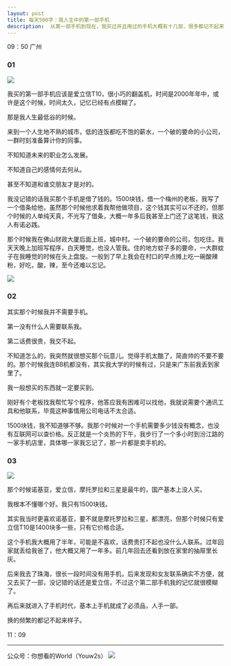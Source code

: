 ```yaml
---
layout: post
title: 每天500字：我人生中的第一部手机
description:  从第一部手机到现在，我买过并且用过的手机大概有十几部，很多都记不起来是什么品牌型号，但是第一部手机的样子我一直记得。
---
```


09：50 广州

### 01
![][image-1]

我买的第一部手机应该是爱立信T10，很小巧的翻盖机，时间是2000年年中，或许是这个时候，时间太久，记忆已经有点模糊了。

那是我人生最低谷的时候。

来到一个人生地不熟的城市，低的连饭都吃不饱的薪水，一个破的要命的小公司，一群时刻准备算计你的同事。

不知知道未来的职业怎么发展。

不知道自己的感情何去何从。

甚至不知道和谁交朋友才是对的。

我没记错的话我买那个手机是借了钱的。1500块钱，借一个梅州的老板，我写了一个借条给他，虽然那个时候他求着我帮他做项目，这个钱其实可以不还的，但那个时候的人单纯天真，不光写了借条，大概一年多后我甚至上门还了这笔钱，我这人有诺必践。

那个时候我在佛山财政大厦后面上班，城中村。一个破的要命的公司，包吃住。我天天晚上加班写程序，白天睡觉，也没人管我。住的地方蚊子多的要命，一大群蚊子在我睡觉的时候在头上盘旋。一般到了早上我会在村口的早点摊上吃一碗酸辣粉，好吃，酸，辣，至今还难以忘记。

![][image-2]

### 02
其实那个时候我并不需要手机。

第一没有什么人需要联系我。

第二话费很贵，我交不起。

不知道怎么的，我突然就很想买那个玩意儿。觉得手机太酷了，简直帅的不要不要的。那个时候我连BB机都没有，其实我大学的时候有过，只是来广东前我丢到家里了。

我一般想买的东西就一定要买到。

刚好有个老板找我帮忙写个程序，他答应我有困难可以找他，我就说需要个通讯工具和他联系，毕竟这种事情用公司电话不太合适。

1500块钱，我不知道够不够。我那个时候对一个手机需要多少钱没有概念，也没有互联网可以查价格。反正就是一个炎热的下午，我步行了一个多小时到汾江路的一家手机店里，具体哪一家我忘记了，那一片都是卖手机的。

### 03
![][image-3]

那个时候诺基亚，爱立信，摩托罗拉和三星是最牛的，国产基本上没人买。

我根本不懂哪个好。我只有1500块钱。

其实我当时更喜欢诺基亚，要不就是摩托罗拉和三星，都漂亮，但那个时候只有爱立信T10是1400块多一些，只有它价格合适。

这个手机我大概用了半年，可能是不喜欢，话费贵打不起也没什么人联系。过年回家就丢给我爸了，他大概又用了一年多。前几年回去还看到放在家里的抽屉里长灰。

后来我去了珠海，很长一段时间没有用手机，后来发现和女友联系确实不方便，就又去买了一部，没记错的话还是爱立信，不过这个第二部手机我的记忆就很模糊了。

再后来就进入了手机时代，基本上手机就成了必须品，人手一部。

换的频繁的都记不起来样子。

11：09

---- 
公众号：你想看的World（Youw2s）
![][image-4]

[image-1]:	http://ovk08s2sq.bkt.clouddn.com/20170907150475293185439.png
[image-2]:	http://ovk08s2sq.bkt.clouddn.com/20170907150475301272063.png
[image-3]:	http://ovk08s2sq.bkt.clouddn.com/20170907150475351542276.png
[image-4]:	http://upload-images.jianshu.io/upload_images/3342594-dca1f89eba3e50ca.jpg?imageMogr2/auto-orient/strip%7CimageView2/2/w/1240